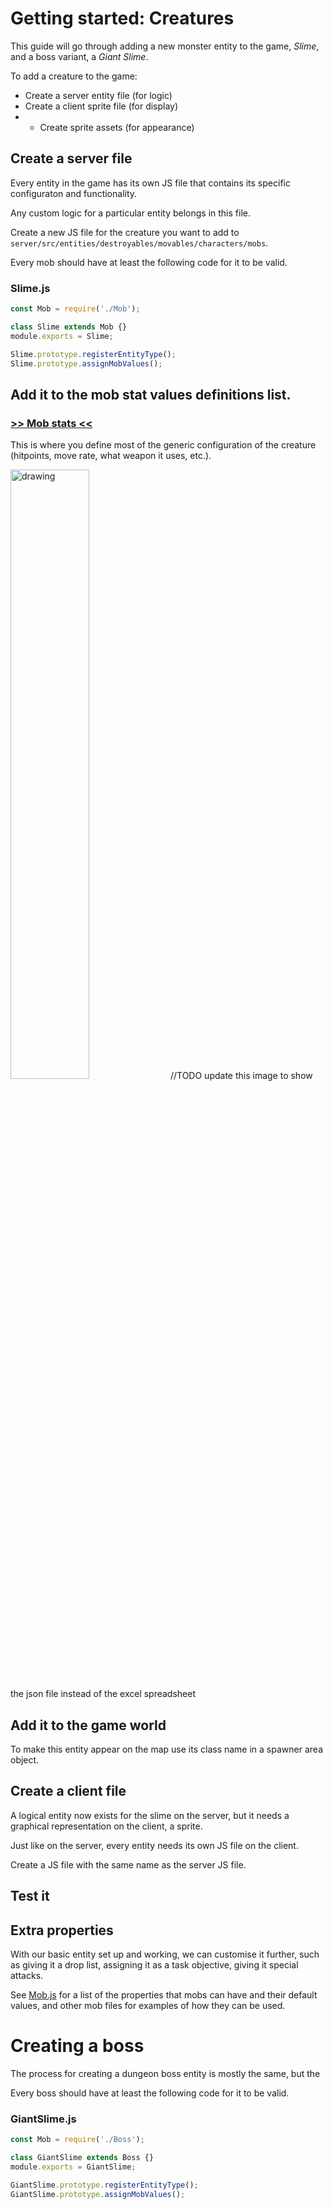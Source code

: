 # Getting started: Creatures

This guide will go through adding a new monster entity to the game, *Slime*, and a boss variant, a *Giant Slime*.

To add a creature to the game:
- Create a server entity file (for logic)
- Create a client sprite file (for display)
- - Create sprite assets (for appearance)

## Create a server file

Every entity in the game has its own JS file that contains its specific configuraton and functionality.

Any custom logic for a particular entity belongs in this file.

Create a new JS file for the creature you want to add to `server/src/entities/destroyables/movables/characters/mobs`.

Every mob should have at least the following code for it to be valid.

### Slime.js
```js
const Mob = require('./Mob');

class Slime extends Mob {}
module.exports = Slime;

Slime.prototype.registerEntityType();
Slime.prototype.assignMobValues();
```

## Add it to the mob stat values definitions list.

### [>> Mob stats <<](../server/src/MobValues.json)

This is where you define most of the generic configuration of the creature (hitpoints, move rate, what weapon it uses, etc.).

<img src=".png" alt="drawing" width="50%"/>
//TODO update this image to show the json file instead of the excel spreadsheet

## Add it to the game world

To make this entity appear on the map use its class name in a spawner area object.

## Create a client file

A logical entity now exists for the slime on the server, but it needs a graphical representation on the client, a sprite.

Just like on the server, every entity needs its own JS file on the client.

Create a JS file with the same name as the server JS file.




## Test it

## Extra properties

With our basic entity set up and working, we can customise it further, such as giving it a drop list, assigning it as a task objective, giving it special attacks.

See [Mob.js](../server/src/entities/destroyables/movables/characters/mobs/Mob.js) for a list of the properties that mobs can have and their default values, and other mob files for examples of how they can be used.




# Creating a boss

The process for creating a dungeon boss entity is mostly the same, but the 

Every boss should have at least the following code for it to be valid.

### GiantSlime.js
```js
const Mob = require('./Boss');

class GiantSlime extends Boss {}
module.exports = GiantSlime;

GiantSlime.prototype.registerEntityType();
GiantSlime.prototype.assignMobValues();
```
